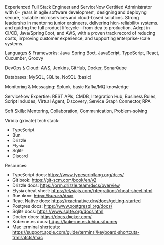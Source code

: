 Experienced Full Stack Engineer and ServiceNow Certified Administrator with 6+ years in agile software development, designing and deploying secure, scalable microservices and cloud-based solutions. Strong leadership in mentoring junior engineers, delivering high-reliability systems, and guiding the full product lifecycle—from idea to production. Adept in CI/CD, Java/Spring Boot, and AWS, with a proven track record of reducing costs, improving customer experience, and supporting enterprise-scale systems.

Languages & Frameworks: Java, Spring Boot, JavaScript, TypeScript, React, Cucumber, Groovy

DevOps & Cloud: AWS, Jenkins, GitHub, Docker, SonarQube

Databases: MySQL, SQLite, NoSQL (basic)

Monitoring & Messaging: Splunk, basic Kafka/MQ knowledge

ServiceNow Expertise: REST APIs, CMDB, Integration Hub, Business Rules, Script Includes, Virtual Agent, Discovery, Service Graph Connector, RPA

Soft Skills: Mentoring, Collaboration, Communication, Problem-solving

Viridia (private) tech stack:
- TypeScript
- Bun
- Drizzle
- Elysia
- Sqlite
- Discord

Resources:
- TypeScript docs: https://www.typescriptlang.org/docs/
- Git book: https://git-scm.com/book/en/v2
- Drizzle docs: https://orm.drizzle.team/docs/overview
- Elysia cheat sheet: https://elysiajs.com/integrations/cheat-sheet.html
- Bun docs: https://bun.sh/docs
- React Native docs: https://reactnative.dev/docs/getting-started
- Postgres docs: https://www.postgresql.org/docs/
- Sqlite docs: https://www.sqlite.org/docs.html
- Docker docs: https://docs.docker.com/
- Kubernetes docs: https://kubernetes.io/docs/home/
- Mac terminal shortcuts: https://support.apple.com/guide/terminal/keyboard-shortcuts-trmlshtcts/mac
